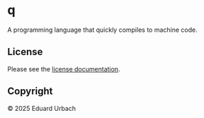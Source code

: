 # q

A programming language that quickly compiles to machine code.

## License

Please see the [license documentation](https://urbach.dev/license).

## Copyright

© 2025 Eduard Urbach